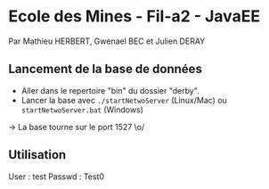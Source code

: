 Ecole des Mines - Fil-a2 - JavaEE
=================================

Par Mathieu HERBERT, Gwenael BEC et Julien DERAY

Lancement de la base de données
-------------------------------

* Aller dans le repertoire "bin" du dossier "derby".
* Lancer la base avec `./startNetwoServer` (Linux/Mac) ou `startNetwoServer.bat` (Windows)

-> La base tourne sur le port 1527 \o/


Utilisation
-----------

User : test
Passwd : Test0
